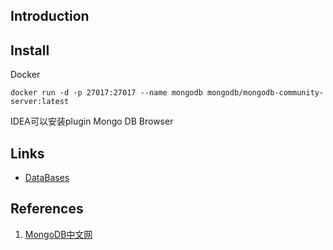 ## Introduction


## Install


Docker

```shell
docker run -d -p 27017:27017 --name mongodb mongodb/mongodb-community-server:latest
```

IDEA可以安装plugin Mongo DB Browser





## Links

- [DataBases](/docs/CS/DB/DB.md)



## References

1. [MongoDB中文网](https://mongodb.net.cn/)